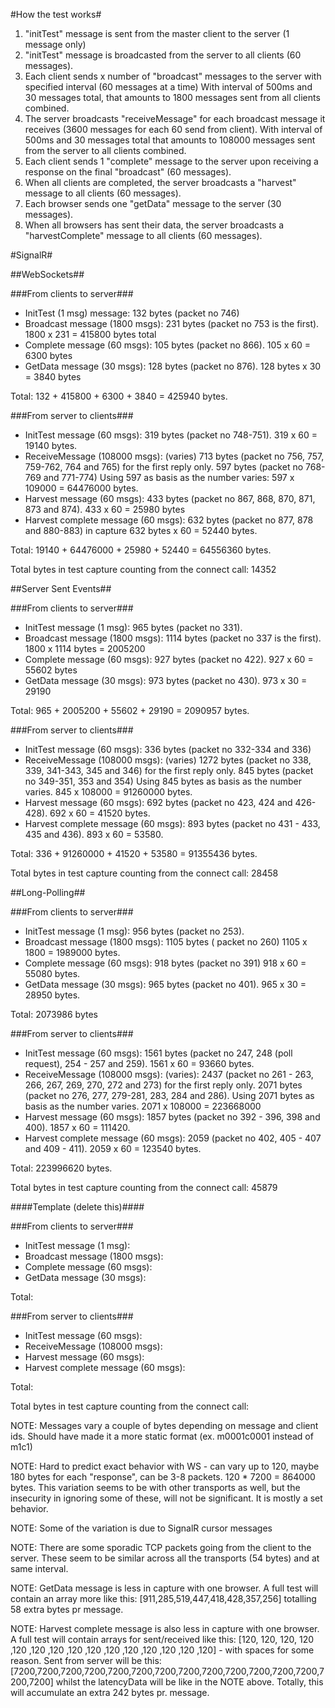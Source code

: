 #How the test works#
1. "initTest" message is sent from the master client to the server (1 message only)
2. "initTest" message is broadcasted from the server to all clients (60 messages).
3. Each client sends x number of "broadcast" messages to the server with specified interval (60 messages at a time)
   With interval of 500ms and 30 messages total, that amounts to 1800 messages sent from all clients combined.
4. The server broadcasts "receiveMessage" for each broadcast message it receives (3600 messages for each 60 send from client).
   With interval of 500ms and 30 messages total that amounts to 108000 messages sent from the server to all clients combined.
5. Each client sends 1 "complete" message to the server upon receiving a response on the final "broadcast" (60 messages).
6. When all clients are completed, the server broadcasts a "harvest" message to all clients (60 messages).
7. Each browser sends one "getData" message to the server (30 messages).
8. When all browsers has sent their data, the server broadcasts a "harvestComplete" message to all clients (60 messages).


#SignalR#


##WebSockets##

###From clients to server### 

* InitTest (1 msg) message:  132 bytes (packet no 746)
* Broadcast message (1800 msgs): 231 bytes (packet no 753 is the first). 1800 x 231 = 415800 bytes total
* Complete message (60 msgs): 105 bytes (packet no 866). 105 x 60 = 6300 bytes
* GetData message (30 msgs): 128 bytes (packet no 876). 128 bytes x 30 = 3840 bytes

Total: 132 + 415800 + 6300 + 3840 = 425940 bytes.

###From server to clients###

* InitTest message (60 msgs): 319 bytes (packet no 748-751). 319 x 60 = 19140 bytes.
* ReceiveMessage (108000 msgs): (varies) 713 bytes (packet no 756, 757, 759-762, 764 and 765) for the first reply only.
  597 bytes (packet no 768-769 and 771-774)
  Using 597 as basis as the number varies: 597 x 109000 = 64476000 bytes.
* Harvest message (60 msgs): 433 bytes (packet no 867, 868, 870, 871, 873 and 874). 433 x 60 = 25980 bytes
* Harvest complete message (60 msgs): 632 bytes (packet no 877, 878 and 880-883) in capture 632 bytes x 60 = 52440 bytes.

Total: 19140 + 64476000 + 25980 + 52440 = 64556360 bytes.

Total bytes in test capture counting from the connect call: 14352

##Server Sent Events##

###From clients to server###

* InitTest message (1 msg): 965 bytes (packet no 331).
* Broadcast message (1800 msgs): 1114 bytes (packet no 337 is the first). 1800 x 1114 bytes = 2005200
* Complete message (60 msgs): 927 bytes (packet no 422). 927 x 60 = 55602 bytes
* GetData message (30 msgs): 973 bytes (packet no 430). 973 x 30 = 29190

Total: 965 + 2005200 + 55602 + 29190 = 2090957 bytes.

###From server to clients###

* InitTest message (60 msgs): 336 bytes (packet no 332-334 and 336)
* ReceiveMessage (108000 msgs): (varies) 1272 bytes (packet no 338, 339, 341-343, 345 and 346) for the first reply only.
  845 bytes (packet no 349-351, 353 and 354)
  Using 845 bytes as basis as the number varies. 845 x 108000 = 91260000 bytes.
* Harvest message (60 msgs): 692 bytes (packet no 423, 424 and 426-428). 692 x 60 = 41520 bytes.
* Harvest complete message (60 msgs): 893 bytes (packet no 431 - 433, 435 and 436). 893 x 60 = 53580.

Total: 336 + 91260000 + 41520 + 53580 = 91355436 bytes.

Total bytes in test capture counting from the connect call: 28458

##Long-Polling##

###From clients to server###

* InitTest message (1 msg): 956 bytes (packet no 253).
* Broadcast message (1800 msgs): 1105 bytes ( packet no 260) 1105 x 1800 = 1989000 bytes.
* Complete message (60 msgs): 918 bytes (packet no 391) 918 x 60 = 55080 bytes.
* GetData message (30 msgs): 965 bytes (packet no 401). 965 x 30 = 28950 bytes.

Total: 2073986 bytes

###From server to clients###

* InitTest message (60 msgs): 1561 bytes (packet no 247, 248 (poll request), 254 - 257 and 259). 1561 x 60 = 93660 bytes.
* ReceiveMessage (108000 msgs): (varies): 2437 (packet no 261 - 263, 266, 267, 269, 270, 272 and 273) for the first reply only.
  2071 bytes (packet no 276, 277, 279-281, 283, 284 and 286).
  Using 2071 bytes as basis as the number varies. 2071 x 108000 = 223668000
* Harvest message (60 msgs): 1857 bytes (packet no 392 - 396, 398 and 400). 1857 x 60 = 111420.
* Harvest complete message (60 msgs): 2059 (packet no 402, 405 - 407 and 409 - 411). 2059 x 60 = 123540 bytes.

Total: 223996620 bytes.

Total bytes in test capture counting from the connect call: 45879


####Template (delete this)####

###From clients to server###

* InitTest message (1 msg):
* Broadcast message (1800 msgs):
* Complete message (60 msgs):
* GetData message (30 msgs):

Total:

###From server to clients###

* InitTest message (60 msgs):
* ReceiveMessage (108000 msgs):
* Harvest message (60 msgs):
* Harvest complete message (60 msgs):

Total:

Total bytes in test capture counting from the connect call:


NOTE: Messages vary a couple of bytes depending on message and client ids.
Should have made it a more static format (ex. m0001c0001 instead of m1c1)

NOTE: Hard to predict exact behavior with WS - can vary up to 120, maybe 180 bytes for each "response", can be 3-8 packets. 120 * 7200 = 864000 bytes.
This variation seems to be with other transports as well, but the insecurity in ignoring some of these, will not be significant. It is mostly a set behavior.

NOTE: Some of the variation is due to SignalR cursor messages

NOTE: There are some sporadic TCP packets going from the client to the server. These seem to be similar across all the transports (54 bytes) and at same interval.

NOTE: GetData message is less in capture with one browser. A full test will contain an array more like this: [911,285,519,447,418,428,357,256] totalling 58 extra bytes pr message.

NOTE: Harvest complete message is also less in capture with one browser. A full test will contain arrays for sent/received like this: [120, 120, 120, 120 ,120 ,120 ,120 ,120 ,120 ,120 ,120 ,120 ,120 ,120 ,120] - with spaces for some reason. Sent from server will be this: [7200,7200,7200,7200,7200,7200,7200,7200,7200,7200,7200,7200,7200,7200,7200] whilst the latencyData will be like in the NOTE above. Totally, this will accumulate an extra 242 bytes pr. message.